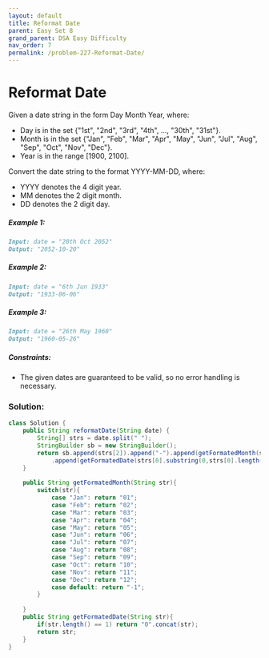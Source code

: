 ```yaml
---
layout: default
title: Reformat Date
parent: Easy Set 8
grand_parent: DSA Easy Difficulty
nav_order: 7
permalink: /problem-227-Reformat-Date/
---
```

# Reformat Date
Given a date string in the form Day Month Year, where:

* Day is in the set {"1st", "2nd", "3rd", "4th", ..., "30th", "31st"}.
* Month is in the set {"Jan", "Feb", "Mar", "Apr", "May", "Jun", "Jul", "Aug", "Sep", "Oct", "Nov", "Dec"}.
* Year is in the range [1900, 2100].

Convert the date string to the format YYYY-MM-DD, where:

* YYYY denotes the 4 digit year.
* MM denotes the 2 digit month.
* DD denotes the 2 digit day.

##### Example 1:
```markdown
Input: date = "20th Oct 2052"
Output: "2052-10-20"
```
##### Example 2:
```markdown
Input: date = "6th Jun 1933"
Output: "1933-06-06"
```
##### Example 3:
```markdown
Input: date = "26th May 1960"
Output: "1960-05-26"
```
##### Constraints:
* The given dates are guaranteed to be valid, so no error handling is necessary.

### Solution:
```java
class Solution {
    public String reformatDate(String date) {
        String[] strs = date.split(" ");
        StringBuilder sb = new StringBuilder();
        return sb.append(strs[2]).append("-").append(getFormatedMonth(strs[1])).append("-")
            .append(getFormatedDate(strs[0].substring(0,strs[0].length() - 2))).toString();
    }
    
    public String getFormatedMonth(String str){
        switch(str){
            case "Jan": return "01";
            case "Feb": return "02";
            case "Mar": return "03";
            case "Apr": return "04";
            case "May": return "05";
            case "Jun": return "06";
            case "Jul": return "07";
            case "Aug": return "08";
            case "Sep": return "09";
            case "Oct": return "10";
            case "Nov": return "11";
            case "Dec": return "12";
            case default: return "-1";
        }
        
    }
    public String getFormatedDate(String str){
        if(str.length() == 1) return "0".concat(str);
        return str;
    }
}
```